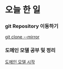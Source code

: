 # 오늘 한 일
 ### git Repository 이동하기
 [git clone --mirror](./GIT/mirror.md)
 
  
 ### 도메인 모델 공부 및 정리
 [도메인 모델 시작](./DDD/도메인모델시작.md)